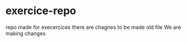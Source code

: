 # exercice-repo
repo made for execercices
there are chagnes to be made 
old file
We are making changes
